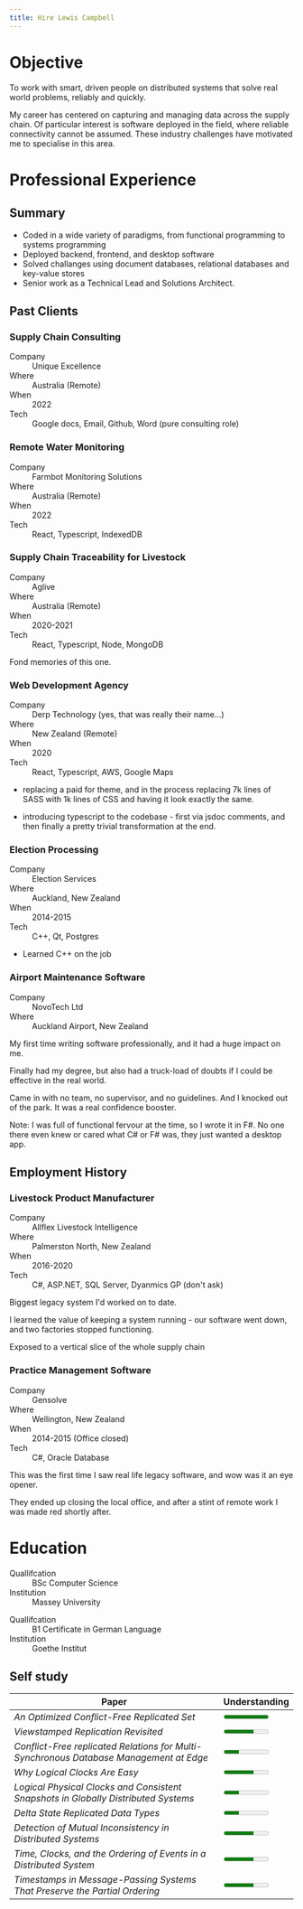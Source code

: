```yaml
---
title: Hire Lewis Campbell
---
```


# Objective

To work with smart, driven people on distributed systems that solve real world problems, reliably and quickly.

My career has centered on capturing and managing data across the supply chain. Of particular interest is software deployed in the field, where reliable connectivity cannot be assumed. These industry challenges have motivated me to specialise in this area. 

# Professional Experience

## Summary

- Coded in a wide variety of paradigms, from functional programming to systems programming
- Deployed backend, frontend, and desktop software
- Solved challanges using document databases, relational databases and key-value stores
- Senior work as a Technical Lead and Solutions Architect.

## Past Clients

### Supply Chain Consulting

<dl>
    <dt>Company</dt>
    <dd>Unique Excellence</dd>
    <dt>Where</dt>
    <dd>Australia (Remote)</dd>
    <dt>When</dt>
    <dd>2022</dd>
    <dt>Tech</dt>
    <dd>Google docs, Email, Github, Word (pure consulting role)</dd>
</dl>

### Remote Water Monitoring 

<dl>
    <dt>Company</dt>
    <dd>Farmbot Monitoring Solutions</dd>
    <dt>Where</dt>
    <dd>Australia (Remote)</dd>
    <dt>When</dt>
    <dd>2022</dd>
    <dt>Tech</dt>
    <dd>React, Typescript, IndexedDB</dd>
</dl>

### Supply Chain Traceability for Livestock 

<dl>
    <dt>Company</dt>
    <dd>Aglive</dd>
    <dt>Where</dt>
    <dd>Australia (Remote)</dd>
    <dt>When</dt>
    <dd>2020-2021</dd>
    <dt>Tech</dt>
    <dd>React, Typescript, Node, MongoDB</dd>
</dl>

Fond memories of this one.

### Web Development Agency

<dl>
    <dt>Company</dt>
    <dd>Derp Technology (yes, that was really their name...)</dd>
    <dt>Where</dt>
    <dd>New Zealand (Remote)</dd>
    <dt>When</dt>
    <dd>2020</dd>
    <dt>Tech</dt>
    <dd>React, Typescript, AWS, Google Maps</dd>
</dl>

- replacing a paid for theme, and in the process replacing 7k lines of SASS with 1k lines of CSS and having it look exactly the same.

- introducing typescript to the codebase - first via jsdoc comments, and then finally a pretty trivial transformation at the end.

### Election Processing

<dl>
    <dt>Company</dt>
    <dd>Election Services</dd>
    <dt>Where</dt>
    <dd>Auckland, New Zealand</dd>
    <dt>When</dt>
    <dd>2014-2015</dd>
    <dt>Tech</dt>
    <dd>C++, Qt, Postgres</dd>
</dl>

- Learned C++ on the job

### Airport Maintenance Software

<dl>
    <dt>Company</dt>
    <dd>NovoTech Ltd</dd>
    <dt>Where</dt>
    <dd>Auckland Airport, New Zealand</dd>
</dl>

My first time writing software professionally, and it had a huge impact on me.

Finally had my degree, but also had a truck-load of doubts if I could be effective in the real world.

Came in with no team, no supervisor, and no guidelines. And I knocked out of the park. It was a real confidence booster.

Note: I was full of functional fervour at the time, so I wrote it in F#. No one there even knew or cared what C# or F# was, they just wanted a desktop app.

## Employment History

### Livestock Product Manufacturer

<dl>
    <dt>Company</dt>
    <dd>Allflex Livestock Intelligence</dd>
    <dt>Where</dt>
    <dd>Palmerston North, New Zealand</dd>
    <dt>When</dt>
    <dd>2016-2020</dd>
    <dt>Tech</dt>
    <dd>C#, ASP.NET, SQL Server, Dyanmics GP (don't ask)</dd>
</dl>

Biggest legacy system I'd worked on to date.

I learned the value of keeping a system running - our software went down, and two factories stopped functioning.

Exposed to a vertical slice of the whole supply chain

### Practice Management Software

<dl>
    <dt>Company</dt>
    <dd>Gensolve</dd>
    <dt>Where</dt>
    <dd>Wellington, New Zealand</dd>
    <dt>When</dt>
    <dd>2014-2015 (Office closed)</dd>
    <dt>Tech</dt>
    <dd>C#, Oracle Database</dd>
</dl>

This was the first time I saw real life legacy software, and wow was it an eye opener.

They ended up closing the local office, and after a stint of remote work I was made red
shortly after.

# Education

<dl>
  <dt>Quallifcation</dt>
  <dd>BSc Computer Science</dd>
  <dt>Institution</dt>
  <dd>Massey University</dd>
</dl>
<dl>
  <dt>Quallifcation</dt>
  <dd>B1 Certificate in German Language</dd>
  <dt>Institution</dt>
  <dd>Goethe Institut</dd>
</dl>

## Self study

<table>
  <thead>
		<tr>
		  <th>Paper</th>
			<th>Understanding</th>
		</tr>
	</thead>
  <tbody>
    <tr>
      <td>
        <i>An Optimized Conflict-Free Replicated Set<i>
      </td>
      <td>
        <meter min="0" max="3" value="3" />
      </td>
    </tr>
    <tr>
      <td>
        <i>Viewstamped Replication Revisited</i>
      </td>
      <td>
        <meter min="0" max="3" value="2" />
      </td>
    </tr>
    <tr>
      <td>
        <i>Conflict-Free replicated Relations for Multi-Synchronous Database Management at Edge</i>
      </td>
      <td>
        <meter min="0" max="3" value="1" />
      </td>
    </tr>
    <tr>
      <td>
        <i>Why Logical Clocks Are Easy</i>
      </td>
      <td>
        <meter min="0" max="3" value="2" />
      </td>
    </tr>
    <tr>
      <td>
        <i>Logical Physical Clocks and Consistent Snapshots in Globally Distributed Systems</i>
      </td>
      <td>
        <meter min="0" max="3" value="1" />
      </td>
    </tr>
    <tr>
      <td>
        <i>Delta State Replicated Data Types</i>
      </td>
      <td>
        <meter min="0" max="3" value="1" />
      </td>
    </tr>
    <tr>
      <td>
        <i>Detection of Mutual Inconsistency in Distributed Systems</i>
      </td>
      <td>
        <meter min="0" max="3" value="2" />
      </td>
    </tr>
    <tr>
      <td>
        <i>Time, Clocks, and the Ordering of Events in a Distributed System</i>
      </td>
      <td>
        <meter min="0" max="3" value="2" />
      </td>
    </tr>
    <tr>
      <td>
        <i>Timestamps in Message-Passing Systems That Preserve the Partial Ordering</i>
      </td>
      <td>
        <meter min="0" max="3" value="2" />
      </td>
    </tr>
  </tbody>
</table>

